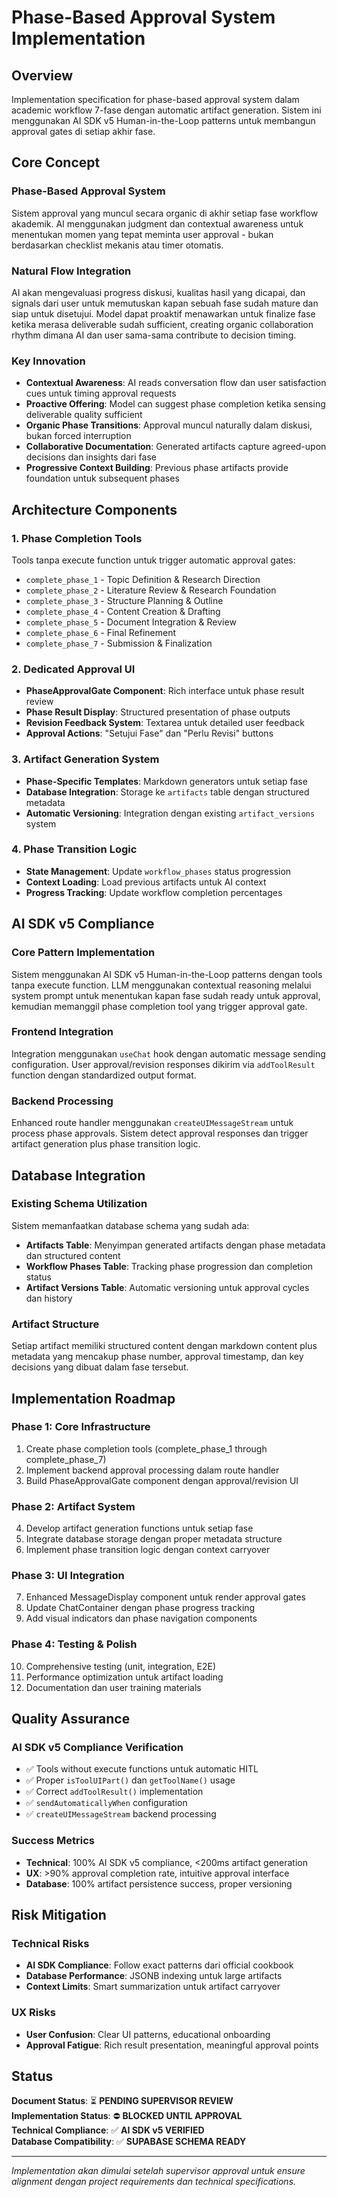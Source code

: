 # Phase-Based Approval System Implementation

## Overview

Implementation specification for phase-based approval system dalam academic workflow 7-fase dengan automatic artifact generation. Sistem ini menggunakan AI SDK v5 Human-in-the-Loop patterns untuk membangun approval gates di setiap akhir fase.

## Core Concept

### Phase-Based Approval System

Sistem approval yang muncul secara organic di akhir setiap fase workflow akademik. AI menggunakan judgment dan contextual awareness untuk menentukan momen yang tepat meminta user approval - bukan berdasarkan checklist mekanis atau timer otomatis.

### Natural Flow Integration

AI akan mengevaluasi progress diskusi, kualitas hasil yang dicapai, dan signals dari user untuk memutuskan kapan sebuah fase sudah mature dan siap untuk disetujui. Model dapat proaktif menawarkan untuk finalize fase ketika merasa deliverable sudah sufficient, creating organic collaboration rhythm dimana AI dan user sama-sama contribute to decision timing.

### Key Innovation
- **Contextual Awareness**: AI reads conversation flow dan user satisfaction cues untuk timing approval requests
- **Proactive Offering**: Model can suggest phase completion ketika sensing deliverable quality sufficient
- **Organic Phase Transitions**: Approval muncul naturally dalam diskusi, bukan forced interruption
- **Collaborative Documentation**: Generated artifacts capture agreed-upon decisions dan insights dari fase
- **Progressive Context Building**: Previous phase artifacts provide foundation untuk subsequent phases

## Architecture Components

### 1. Phase Completion Tools
Tools tanpa execute function untuk trigger automatic approval gates:
- `complete_phase_1` - Topic Definition & Research Direction
- `complete_phase_2` - Literature Review & Research Foundation  
- `complete_phase_3` - Structure Planning & Outline
- `complete_phase_4` - Content Creation & Drafting
- `complete_phase_5` - Document Integration & Review
- `complete_phase_6` - Final Refinement
- `complete_phase_7` - Submission & Finalization

### 2. Dedicated Approval UI
- **PhaseApprovalGate Component**: Rich interface untuk phase result review
- **Phase Result Display**: Structured presentation of phase outputs
- **Revision Feedback System**: Textarea untuk detailed user feedback
- **Approval Actions**: "Setujui Fase" dan "Perlu Revisi" buttons

### 3. Artifact Generation System
- **Phase-Specific Templates**: Markdown generators untuk setiap fase
- **Database Integration**: Storage ke `artifacts` table dengan structured metadata
- **Automatic Versioning**: Integration dengan existing `artifact_versions` system

### 4. Phase Transition Logic
- **State Management**: Update `workflow_phases` status progression
- **Context Loading**: Load previous artifacts untuk AI context
- **Progress Tracking**: Update workflow completion percentages

## AI SDK v5 Compliance

### Core Pattern Implementation
Sistem menggunakan AI SDK v5 Human-in-the-Loop patterns dengan tools tanpa execute function. LLM menggunakan contextual reasoning melalui system prompt untuk menentukan kapan fase sudah ready untuk approval, kemudian memanggil phase completion tool yang trigger approval gate.

### Frontend Integration
Integration menggunakan `useChat` hook dengan automatic message sending configuration. User approval/revision responses dikirim via `addToolResult` function dengan standardized output format.

### Backend Processing
Enhanced route handler menggunakan `createUIMessageStream` untuk process phase approvals. Sistem detect approval responses dan trigger artifact generation plus phase transition logic.

## Database Integration

### Existing Schema Utilization
Sistem memanfaatkan database schema yang sudah ada:
- **Artifacts Table**: Menyimpan generated artifacts dengan phase metadata dan structured content
- **Workflow Phases Table**: Tracking phase progression dan completion status  
- **Artifact Versions Table**: Automatic versioning untuk approval cycles dan history

### Artifact Structure
Setiap artifact memiliki structured content dengan markdown content plus metadata yang mencakup phase number, approval timestamp, dan key decisions yang dibuat dalam fase tersebut.

## Implementation Roadmap

### Phase 1: Core Infrastructure
1. Create phase completion tools (complete_phase_1 through complete_phase_7)
2. Implement backend approval processing dalam route handler
3. Build PhaseApprovalGate component dengan approval/revision UI

### Phase 2: Artifact System  
4. Develop artifact generation functions untuk setiap fase
5. Integrate database storage dengan proper metadata structure
6. Implement phase transition logic dengan context carryover

### Phase 3: UI Integration
7. Enhanced MessageDisplay component untuk render approval gates
8. Update ChatContainer dengan phase progress tracking
9. Add visual indicators dan phase navigation components

### Phase 4: Testing & Polish
10. Comprehensive testing (unit, integration, E2E)
11. Performance optimization untuk artifact loading
12. Documentation dan user training materials

## Quality Assurance

### AI SDK v5 Compliance Verification
- ✅ Tools without execute functions untuk automatic HITL
- ✅ Proper `isToolUIPart()` dan `getToolName()` usage  
- ✅ Correct `addToolResult()` implementation
- ✅ `sendAutomaticallyWhen` configuration
- ✅ `createUIMessageStream` backend processing

### Success Metrics
- **Technical**: 100% AI SDK v5 compliance, <200ms artifact generation
- **UX**: >90% approval completion rate, intuitive approval interface
- **Database**: 100% artifact persistence success, proper versioning

## Risk Mitigation

### Technical Risks
- **AI SDK Compliance**: Follow exact patterns dari official cookbook
- **Database Performance**: JSONB indexing untuk large artifacts  
- **Context Limits**: Smart summarization untuk artifact carryover

### UX Risks  
- **User Confusion**: Clear UI patterns, educational onboarding
- **Approval Fatigue**: Rich result presentation, meaningful approval points

## Status

**Document Status**: ⏳ **PENDING SUPERVISOR REVIEW**  
**Implementation Status**: ⛔ **BLOCKED UNTIL APPROVAL**  
**Technical Compliance**: ✅ **AI SDK v5 VERIFIED**  
**Database Compatibility**: ✅ **SUPABASE SCHEMA READY**

---

*Implementation akan dimulai setelah supervisor approval untuk ensure alignment dengan project requirements dan technical specifications.*